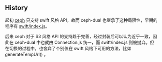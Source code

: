 ##	History

起初 [ceph](https://www.npmjs.com/package/ceph) 只支持 swift 风格 API，故而 ceph-dual 也继承了这种局限性，早期的程序有 [swift/index.js](../swift/index.js)。

后来 ceph 对于 S3 风格 API 的支持趋于完善，经过封装后可以认为近乎一致，因此在 ceph-dual 中也就由 Connection.js 统一，而 swift/index.js 则被抛弃。但在切换的过程中，也舍弃了个别仅在 swift 风格下可用的方法，比如 generateTempUrl() 。